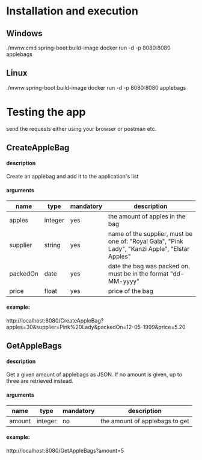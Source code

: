 # Installation and execution
## Windows
./mvnw.cmd spring-boot:build-image
docker run -d -p 8080:8080 applebags
## Linux
./mvnw spring-boot:build-image
docker run -d -p 8080:8080 applebags

# Testing the app

send the requests either using your browser or postman etc.
## CreateAppleBag
#### description
Create an applebag and add it to the application's list
#### arguments
| name      | type      | mandatory | description |
| --------- | --------- | --------- | ----------- |
| apples    | integer   | yes       | the amount of apples in the bag
| supplier  | string    | yes       | name of the supplier, must be one of: "Royal Gala", "Pink Lady", "Kanzi Apple", "Elstar Apples"
| packedOn  | date      | yes       | date the bag was packed on. must be in the format "dd-MM-yyyy"
| price     | float     | yes       | price of the bag
#### example:
http://localhost:8080/CreateAppleBag?apples=30&supplier=Pink%20Lady&packedOn=12-05-1999&price=5.20

## GetAppleBags
#### description
Get a given amount of applebags as JSON. If no amount is given, up to three are retrieved instead.
#### arguments
| name      | type      | mandatory | description |
| --------- | --------- | --------- | ----------- |
| amount    | integer   | no        | the amount of applebags to get
#### example:
http://localhost:8080/GetAppleBags?amount=5
